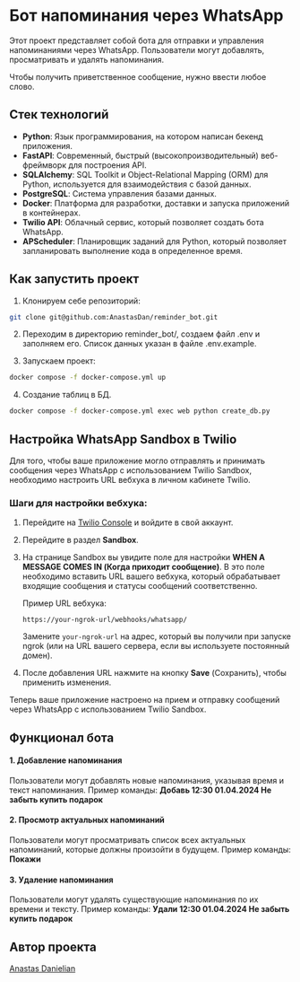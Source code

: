 # Бот напоминания через WhatsApp

Этот проект представляет собой бота для отправки и управления напоминаниями через WhatsApp. Пользователи могут добавлять, просматривать и удалять напоминания.

Чтобы получить приветственное сообщение, нужно ввести любое слово.

## Стек технологий

- **Python**: Язык программирования, на котором написан бекенд приложения.
- **FastAPI**: Современный, быстрый (высокопроизводительный) веб-фреймворк для построения API.
- **SQLAlchemy**: SQL Toolkit и Object-Relational Mapping (ORM) для Python, используется для взаимодействия с базой данных.
- **PostgreSQL**: Система управления базами данных.
- **Docker**: Платформа для разработки, доставки и запуска приложений в контейнерах.
- **Twilio API**: Облачный сервис, который позволяет создать бота WhatsApp.
- **APScheduler**: Планировщик заданий для Python, который позволяет запланировать выполнение кода в определенное время.

## Как запустить проект

1. Клонируем себе репозиторий:

```bash 
git clone git@github.com:AnastasDan/reminder_bot.git
```

2. Переходим в директорию reminder_bot/, создаем файл .env и заполняем его. Список данных указан в файле .env.example.

3. Запускаем проект:

```bash
docker compose -f docker-compose.yml up
```

4. Создание таблиц в БД.

```bash
docker compose -f docker-compose.yml exec web python create_db.py
```

## Настройка WhatsApp Sandbox в Twilio

Для того, чтобы ваше приложение могло отправлять и принимать сообщения через WhatsApp с использованием Twilio Sandbox, необходимо настроить URL вебхука в личном кабинете Twilio.

### Шаги для настройки вебхука:

1. Перейдите на [Twilio Console](https://www.twilio.com/console) и войдите в свой аккаунт.

2. Перейдите в раздел **Sandbox**.

3. На странице Sandbox вы увидите поле для настройки **WHEN A MESSAGE COMES IN (Когда приходит сообщение)**. В это поле необходимо вставить URL вашего вебхука, который обрабатывает входящие сообщения и статусы сообщений соответственно.

    Пример URL вебхука:
    ```
    https://your-ngrok-url/webhooks/whatsapp/
    ```
    Замените `your-ngrok-url` на адрес, который вы получили при запуске ngrok (или на URL вашего сервера, если вы используете постоянный домен).

4. После добавления URL нажмите на кнопку **Save** (Сохранить), чтобы применить изменения.

Теперь ваше приложение настроено на прием и отправку сообщений через WhatsApp с использованием Twilio Sandbox.

## Функционал бота

#### 1. Добавление напоминания

Пользователи могут добавлять новые напоминания, указывая время и текст напоминания.
Пример команды: **Добавь 12:30 01.04.2024 Не забыть купить подарок**

#### 2.  Просмотр актуальных напоминаний

Пользователи могут просматривать список всех актуальных напоминаний, которые должны произойти в будущем.
Пример команды: **Покажи**

#### 3. Удаление напоминания

Пользователи могут удалять существующие напоминания по их времени и тексту.
Пример команды: **Удали 12:30 01.04.2024 Не забыть купить подарок**

## Автор проекта

[Anastas Danielian](https://github.com/AnastasDan)